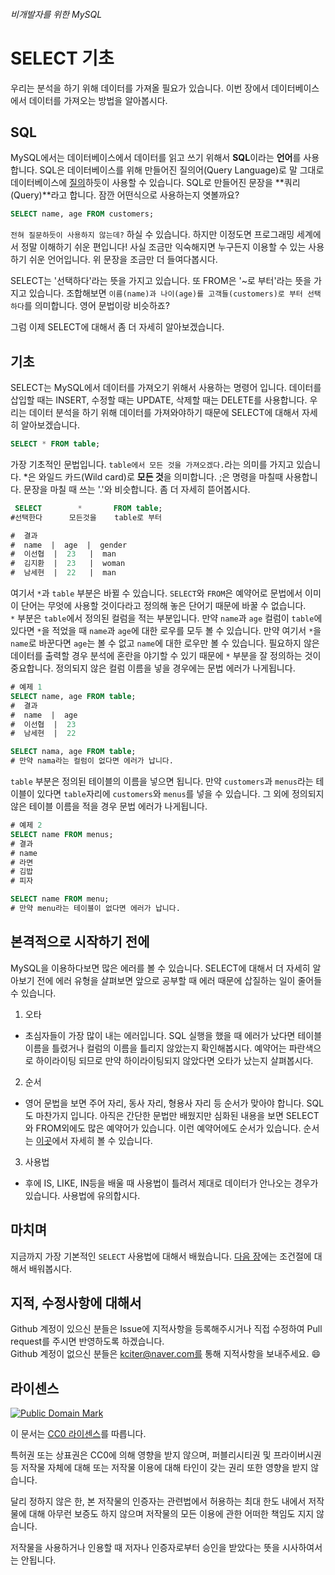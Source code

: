 ###### 비개발자를 위한 MySQL
# SELECT 기초

우리는 분석을 하기 위해 데이터를 가져올 필요가 있습니다. 이번 장에서 데이터베이스에서 데이터를 가져오는 방법을 알아봅시다.

## SQL
MySQL에서는 데이터베이스에서 데이터를 읽고 쓰기 위해서 **SQL**이라는 **언어**를 사용합니다. SQL은 데이터베이스를 위해 만들어진 질의어(Query Language)로 말 그대로 데이터베이스에 [질의](http://krdic.naver.com/detail.nhn?docid=36205500)하듯이 사용할 수 있습니다. SQL로 만들어진 문장을 **쿼리(Query)**라고 합니다. 잠깐 어떤식으로 사용하는지 엿볼까요?

```sql
SELECT name, age FROM customers;
```

`전혀 질문하듯이 사용하지 않는데?` 하실 수 있습니다. 하지만 이정도면 프로그래밍 세계에서 정말 이해하기 쉬운 편입니다! 사실 조금만 익숙해지면 누구든지 이용할 수 있는 사용하기 쉬운 언어입니다. 위 문장을 조금만 더 들여다봅시다.

SELECT는 '선택하다'라는 뜻을 가지고 있습니다. 또 FROM은 '~로 부터'라는 뜻을 가지고 있습니다. 조합해보면 `이름(name)과 나이(age)를 고객들(customers)로 부터 선택하다`를 의미합니다. 영어 문법이랑 비슷하죠?

그럼 이제 SELECT에 대해서 좀 더 자세히 알아보겠습니다.

## 기초
SELECT는 MySQL에서 데이터를 가져오기 위해서 사용하는 명령어 입니다. 데이터를 삽입할 때는 INSERT, 수정할 때는 UPDATE, 삭제할 때는 DELETE를 사용합니다. 우리는 데이터 분석을 하기 위해 데이터를 가져와야하기 때문에 SELECT에 대해서 자세히 알아보겠습니다.

```sql
SELECT * FROM table;
```

가장 기초적인 문법입니다. `table에서 모든 것을 가져오겠다.`라는 의미를 가지고 있습니다. \*은 와일드 카드(Wild card)로 **모든 것**을 의미합니다. ;은 명령을 마칠때 사용합니다. 문장을 마칠 때 쓰는 '.'와 비슷합니다. 좀 더 자세히 뜯어봅시다.

```sql
 SELECT        *       FROM table;
#선택한다      모든것을    table로 부터

#  결과
#  name  |  age  |  gender
#  이선협  |  23   |  man
#  김지환  |  23   |  woman
#  남세현  |  22   |  man
```

여기서 `*`과 `table` 부분은 바뀔 수 있습니다. `SELECT`와 `FROM`은 예약어로 문법에서 이미 이 단어는 무엇에 사용할 것이다라고 정의해 놓은 단어기 때문에 바꿀 수 없습니다.<br>
`*` 부분은 `table`에서 정의된 컬럼을 적는 부분입니다. 만약 `name`과 `age` 컬럼이 `table`에 있다면 `*`을 적었을 때 `name`과 `age`에 대한 로우를 모두 볼 수 있습니다. 만약 여기서 `*`을 `name`로 바꾼다면 `age`는 볼 수 없고 `name`에 대한 로우만 볼 수 있습니다. 필요하지 않은 데이터를 출력할 경우 분석에 혼란을 야기할 수 있기 때문에 `*` 부분을 잘 정의하는 것이 중요합니다. 정의되지 않은 컬럼 이름을 넣을 경우에는 문법 에러가 나게됩니다.<br>

```sql
# 예제 1
SELECT name, age FROM table;
#  결과
#  name  |  age
#  이선협  |  23
#  남세현  |  22

SELECT nama, age FROM table;
# 만약 nama라는 컬럼이 없다면 에러가 납니다.
```

`table` 부분은 정의된 테이블의 이름을 넣으면 됩니다. 만약 `customers`과 `menus`라는 테이블이 있다면 `table`자리에 `customers`와 `menus`를 넣을 수 있습니다. 그 외에 정의되지 않은 테이블 이름을 적을 경우 문법 에러가 나게됩니다.

```sql
# 예제 2
SELECT name FROM menus;
# 결과
# name
# 라면
# 김밥
# 피자

SELECT name FROM menu;
# 만약 menu라는 테이블이 없다면 에러가 납니다.
```

## 본격적으로 시작하기 전에
MySQL을 이용하다보면 많은 에러를 볼 수 있습니다. SELECT에 대해서 더 자세히 알아보기 전에 에러 유형을 살펴보면 앞으로 공부할 때 에러 때문에 삽질하는 일이 줄어들 수 있습니다.

1. 오타
  * 초심자들이 가장 많이 내는 에러입니다. SQL 실행을 했을 때 에러가 났다면 테이블 이름을 틀렸거나 컬럼의 이름을 틀리지 않았는지 확인해봅시다. 예약어는 파란색으로 하이라이팅 되므로 만약 하이라이팅되지 않았다면 오타가 났는지 살펴봅시다.
2. 순서
  * 영어 문법을 보면 주어 자리, 동사 자리, 형용사 자리 등 순서가 맞아야 합니다. SQL도 마찬가지 입니다. 아직은 간단한 문법만 배웠지만 심화된 내용을 보면 SELECT와 FROM외에도 많은 예약어가 있습니다. 이런 예약어에도 순서가 있습니다. 순서는 [이곳](http://dev.mysql.com/doc/refman/5.7/en/select.html)에서 자세히 볼 수 있습니다.
3. 사용법
  * 후에 IS, LIKE, IN등을 배울 때 사용법이 틀려서 제대로 데이터가 안나오는 경우가 있습니다. 사용법에 유의합시다.

## 마치며
지금까지 가장 기본적인 `SELECT` 사용법에 대해서 배웠습니다. [다음 장](A.md)에는 조건절에 대해서 배워봅시다.

## 지적, 수정사항에 대해서
Github 계정이 있으신 분들은 Issue에 지적사항을 등록해주시거나 직접 수정하여 Pull request를 주시면 반영하도록 하겠습니다. <br>Github 계정이 없으신 분들은 kciter@naver.com를 통해 지적사항을 보내주세요. :smile:

## 라이센스
<a rel="license" href="http://creativecommons.org/publicdomain/mark/1.0/">
<img src="https://licensebuttons.net/p/mark/1.0/88x31.png" alt="Public Domain Mark" />
</a>

이 문서는 [CC0 라이센스](LICENSE)를 따릅니다.

특허권 또는 상표권은 CC0에 의해 영향을 받지 않으며, 퍼블리시티권 및 프라이버시권 등 저작물 자체에 대해 또는 저작물 이용에 대해 타인이 갖는 권리 또한 영향을 받지 않습니다.

달리 정하지 않은 한, 본 저작물의 인증자는 관련법에서 허용하는 최대 한도 내에서 저작물에 대해 아무런 보증도 하지 않으며 저작물의 모든 이용에 관한 어떠한 책임도 지지 않습니다.

저작물을 사용하거나 인용할 때 저자나 인증자로부터 승인을 받았다는 뜻을 시사하여서는 안됩니다.
